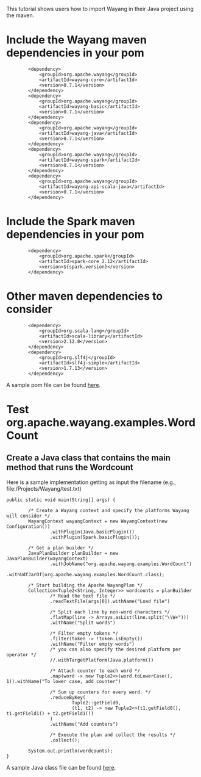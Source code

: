 <!--

  Licensed to the Apache Software Foundation (ASF) under one or more
  contributor license agreements.  See the NOTICE file distributed with
  this work for additional information regarding copyright ownership.
  The ASF licenses this file to You under the Apache License, Version 2.0
  (the "License"); you may not use this file except in compliance with
  the License.  You may obtain a copy of the License at

      http://www.apache.org/licenses/LICENSE-2.0

  Unless required by applicable law or agreed to in writing, software
  distributed under the License is distributed on an "AS IS" BASIS,
  WITHOUT WARRANTIES OR CONDITIONS OF ANY KIND, either express or implied.
  See the License for the specific language governing permissions and
  limitations under the License.

-->
This tutorial shows users how to import Wayang in their Java project using the maven.

# Include the Wayang maven dependencies in your pom
```shell
        <dependency>
            <groupId>org.apache.wayang</groupId>
            <artifactId>wayang-core</artifactId>
            <version>0.7.1</version>
        </dependency>
        <dependency>
            <groupId>org.apache.wayang</groupId>
            <artifactId>wayang-basic</artifactId>
            <version>0.7.1</version>
        </dependency>
        <dependency>
            <groupId>org.apache.wayang</groupId>
            <artifactId>wayang-java</artifactId>
            <version>0.7.1</version>
        </dependency>
        <dependency>
            <groupId>org.apache.wayang</groupId>
            <artifactId>wayang-spark</artifactId>
            <version>0.7.1</version>
        </dependency>
        <dependency>
            <groupId>org.apache.wayang</groupId>
            <artifactId>wayang-api-scala-java</artifactId>
            <version>0.7.1</version>
        </dependency>
```

# Include the Spark maven dependencies in your pom
```shell
        <dependency>
            <groupId>org.apache.spark</groupId>
            <artifactId>spark-core_2.12</artifactId>
            <version>${spark.version}</version>
        </dependency>
```

# Other maven dependencies to consider
```shell
        <dependency>
            <groupId>org.scala-lang</groupId>
            <artifactId>scala-library</artifactId>
            <version>2.12.0</version>
        </dependency>
        <dependency>
            <groupId>org.slf4j</groupId>
            <artifactId>slf4j-simple</artifactId>
            <version>1.7.13</version>
        </dependency>
```
A sample pom file can be found [here](pom-example.xml).

# Test org.apache.wayang.examples.WordCount
## Create a Java class that contains the main method that runs the Wordcount
Here is a sample implementation getting as input the filename (e.g., file:/Projects/Wayang/test.txt)

```shell
public static void main(String[] args) {

        /* Create a Wayang context and specify the platforms Wayang will consider */
        WayangContext wayangContext = new WayangContext(new Configuration())
                .withPlugin(Java.basicPlugin())
                .withPlugin(Spark.basicPlugin());

        /* Get a plan builder */
        JavaPlanBuilder planBuilder = new JavaPlanBuilder(wayangContext)
                .withJobName("org.apache.wayang.examples.WordCount")
                .withUdfJarOf(org.apache.wayang.examples.WordCount.class);

        /* Start building the Apache WayangPlan */
        Collection<Tuple2<String, Integer>> wordcounts = planBuilder
                /* Read the text file */
                .readTextFile(args[0]).withName("Load file")

                /* Split each line by non-word characters */
                .flatMap(line -> Arrays.asList(line.split("\\W+")))
                .withName("Split words")

                /* Filter empty tokens */
                .filter(token -> !token.isEmpty())
                .withName("Filter empty words")
                /* you can also specify the desired platform per operator */
                //.withTargetPlatform(Java.platform())

                /* Attach counter to each word */
                .map(word -> new Tuple2<>(word.toLowerCase(), 1)).withName("To lower case, add counter")

                /* Sum up counters for every word. */
                .reduceByKey(
                        Tuple2::getField0,
                        (t1, t2) -> new Tuple2<>(t1.getField0(), t1.getField1() + t2.getField1())
                )
                .withName("Add counters")

                /* Execute the plan and collect the results */
                .collect();

        System.out.println(wordcounts);
}
```
A sample Java class file can be found [here](org.apache.wayang.examples.WordCount.java).
